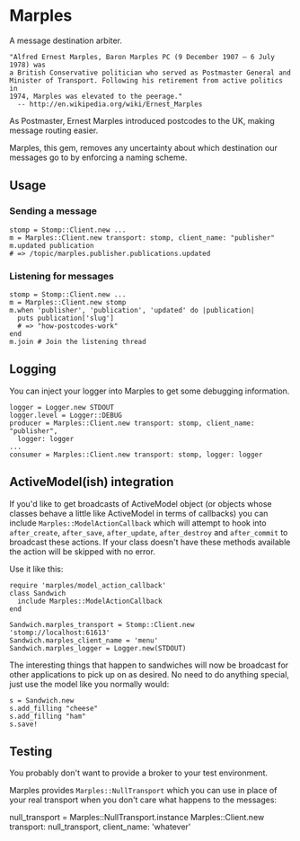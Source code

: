 # Marples

A message destination arbiter.

    "Alfred Ernest Marples, Baron Marples PC (9 December 1907 – 6 July 1978) was
    a British Conservative politician who served as Postmaster General and
    Minister of Transport. Following his retirement from active politics in
    1974, Marples was elevated to the peerage."
      -- http://en.wikipedia.org/wiki/Ernest_Marples

As Postmaster, Ernest Marples introduced postcodes to the UK, making message
routing easier.

Marples, this gem, removes any uncertainty about which destination our messages
go to by enforcing a naming scheme.


## Usage

### Sending a message

    stomp = Stomp::Client.new ...
    m = Marples::Client.new transport: stomp, client_name: "publisher"
    m.updated publication
    # => /topic/marples.publisher.publications.updated

### Listening for messages

    stomp = Stomp::Client.new ...
    m = Marples::Client.new stomp
    m.when 'publisher', 'publication', 'updated' do |publication|
      puts publication['slug']
      # => "how-postcodes-work"
    end
    m.join # Join the listening thread


## Logging

You can inject your logger into Marples to get some debugging information.

    logger = Logger.new STDOUT
    logger.level = Logger::DEBUG
    producer = Marples::Client.new transport: stomp, client_name: "publisher",
      logger: logger
    ...
    consumer = Marples::Client.new transport: stomp, logger: logger


## ActiveModel(ish) integration

If you'd like to get broadcasts of ActiveModel object (or objects whose
classes behave a little like ActiveModel in terms of callbacks) you can
include `Marples::ModelActionCallback` which will attempt to hook into
`after_create`, `after_save`, `after_update`, `after_destroy` and
`after_commit` to broadcast these actions. If your class doesn't have these
methods available the action will be skipped with no error.

Use it like this:

    require 'marples/model_action_callback'
    class Sandwich
      include Marples::ModelActionCallback
    end

    Sandwich.marples_transport = Stomp::Client.new 'stomp://localhost:61613'
    Sandwich.marples_client_name = 'menu'
    Sandwich.marples_logger = Logger.new(STDOUT)

The interesting things that happen to sandwiches will now be broadcast for
other applications to pick up on as desired. No need to do anything special,
just use the model like you normally would:

    s = Sandwich.new
    s.add_filling "cheese"
    s.add_filling "ham"
    s.save!

## Testing

You probably don't want to provide a broker to your test environment.

Marples provides `Marples::NullTransport` which you can use in place of your
real transport when you don't care what happens to the messages:

  null_transport = Marples::NullTransport.instance
  Marples::Client.new transport: null_transport, client_name: 'whatever'

